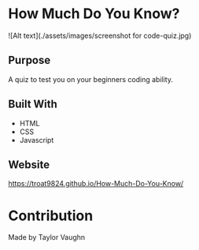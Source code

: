 # How Much Do You Know?

![Alt text](./assets/images/screenshot for code-quiz.jpg)

## Purpose
A quiz to test you on your beginners coding ability.

## Built With
* HTML
* CSS
* Javascript

## Website
https://troat9824.github.io/How-Much-Do-You-Know/

# Contribution
Made by Taylor Vaughn
